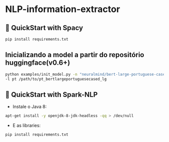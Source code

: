 # NLP-information-extractor

## 🚀 QuickStart with Spacy

```bash
pip install requirements.txt
```

## Inicializando a model a partir do repositório huggingface(v0.6+)

```bash
python examples/init_model.py -n "neuralmind/bert-large-portuguese-cased" \
-l pt /path/to/pt_bertlargeportuguesecased_lg

```

## 🚀 QuickStart with Spark-NLP

- Instale o Java 8:

```bash
apt-get install -y openjdk-8-jdk-headless -qq > /dev/null
```
- E as libraries: 

```bash
pip install requirements.txt
```

